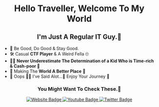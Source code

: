  
<h1 align="center"> Hello Traveller, Welcome To My World  </h1>

<h2 align="center"> I'm Just A Regular IT Guy.🤫 </h2>

- 🤝 Be Good, Do Good & Stay Good.
- 🛠️ Casual **CTF Player** & A Weird Fella 🙄 
- 🏋🏻 **Never Underestimate The Determination of a Kid Who is Time-rich & Cash-poor 🥳**
- 🥅 Making The **World A Better Place** 🤗 
- 🤡 Oops 🤦‍♂️ I've Said Alot...🤭 Enjoy Your Journey 🥳

<h3 align="center"> You Might Want To Check These.🤫 </h3>

<div id="badges" align="center">
  <a href="https://r0b0tg4ng.github.io/">
    <img src="https://img.shields.io/badge/website-000000?style=for-the-badge&logo=About.me&logoColor=gold" alt="Website Badge"/>
  </a>
  <a href="https://www.youtube.com/channel/UCSY-pfwuYspZFlRsO7vBfIQ/">
    <img src="https://img.shields.io/badge/YouTube-red?style=for-the-badge&logo=youtube&logoColor=white" alt="Youtube Badge"/>
  </a>
  <a href="https://twitter.com/r0b0tg4ng/">
    <img src="https://img.shields.io/badge/Twitter-blue?style=for-the-badge&logo=twitter&logoColor=white" alt="Twitter Badge"/>
  </a>
</div>
